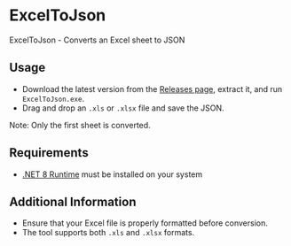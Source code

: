 # ExcelToJson

ExcelToJson - Converts an Excel sheet to JSON

## Usage
- Download the latest version from the [Releases page](https://github.com/PhoeniXexp/ExcelToJson/releases), extract it, and run `ExcelToJson.exe`.
- Drag and drop an `.xls` or `.xlsx` file and save the JSON.

Note: Only the first sheet is converted.

## Requirements
- [.NET 8 Runtime](https://dotnet.microsoft.com/download/dotnet/8.0) must be installed on your system

## Additional Information
- Ensure that your Excel file is properly formatted before conversion.
- The tool supports both `.xls` and `.xlsx` formats.
